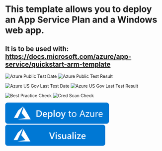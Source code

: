 # This template allows you to deploy an App Service Plan and a Windows web app.
## It is to be used with: https://docs.microsoft.com/azure/app-service/quickstart-arm-template

![Azure Public Test Date](https://azurequickstartsservice.blob.core.windows.net/badges/101-webapp-basic-windows/PublicLastTestDate.svg)
![Azure Public Test Result](https://azurequickstartsservice.blob.core.windows.net/badges/101-webapp-basic-windows/PublicDeployment.svg)

![Azure US Gov Last Test Date](https://azurequickstartsservice.blob.core.windows.net/badges/101-webapp-basic-windows/FairfaxLastTestDate.svg)
![Azure US Gov Last Test Result](https://azurequickstartsservice.blob.core.windows.net/badges/101-webapp-basic-windows/FairfaxDeployment.svg)

![Best Practice Check](https://azurequickstartsservice.blob.core.windows.net/badges/101-webapp-basic-windows/BestPracticeResult.svg)
![Cred Scan Check](https://azurequickstartsservice.blob.core.windows.net/badges/101-webapp-basic-windows/CredScanResult.svg)

[![Deploy To Azure](https://raw.githubusercontent.com/Azure/azure-quickstart-templates/master/1-CONTRIBUTION-GUIDE/images/deploytoazure.svg?sanitize=true)](https://portal.azure.com/#create/Microsoft.Template/uri/https%3A%2F%2Fgithub.com%2FAzure%2Fazure-quickstart-templates%2Ftree%2Fmaster%2F101-webapp-basic-windows%2Fazuredeploy.json)
[![Visualize](https://raw.githubusercontent.com/Azure/azure-quickstart-templates/master/1-CONTRIBUTION-GUIDE/images/visualizebutton.svg?sanitize=true)](http://armviz.io/#/?load=https://github.com/Azure/azure-quickstart-templates/tree/master/101-webapp-basic-windows/azuredeploy.json)
